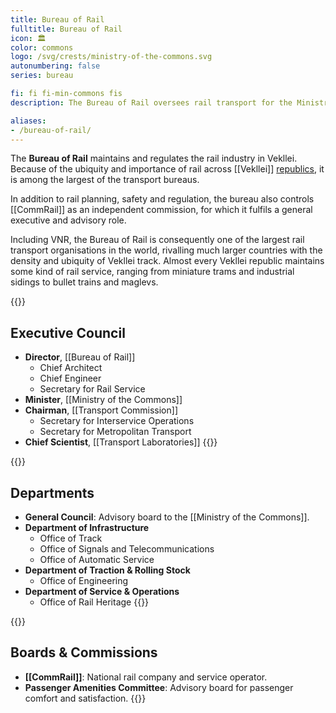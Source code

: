 ```yaml
---
title: Bureau of Rail
fulltitle: Bureau of Rail
icon: 🏛️
color: commons
logo: /svg/crests/ministry-of-the-commons.svg
autonumbering: false
series: bureau

fi: fi fi-min-commons fis
description: The Bureau of Rail oversees rail transport for the Ministry of the Commons.

aliases:
- /bureau-of-rail/
---
```

The <span class="fi fi-min-commons fis"></span> **Bureau of Rail** maintains and regulates the rail industry in Vekllei. Because of the ubiquity and importance of rail across [[Vekllei]] [republics](/republics), it is among the largest of the transport bureaus.

In addition to rail planning, safety and regulation, the bureau also controls [[CommRail]] as an independent commission, for which it fulfils a general executive and advisory role.

Including VNR, the Bureau of Rail is consequently one of the largest rail transport organisations in the world, rivalling much larger countries with the density and ubiquity of Vekllei track. Almost every Vekllei republic maintains some kind of rail service, ranging from miniature trams and industrial sidings to bullet trains and maglevs.

{{<note>}}

## Executive Council

* **Director**, [[Bureau of Rail]]
	* Chief Architect
	* Chief Engineer
	* Secretary for Rail Service
* **Minister**, [[Ministry of the Commons]]
* **Chairman**, [[Transport Commission]]
	* Secretary for Interservice Operations
	* Secretary for Metropolitan Transport
* **Chief Scientist**, [[Transport Laboratories]]
{{</note>}}

{{<note>}}
## Departments

* **General Council**: Advisory board to the [[Ministry of the Commons]].
* **Department of Infrastructure**
	* Office of Track
	* Office of Signals and Telecommunications
	* Office of Automatic Service
* **Department of Traction & Rolling Stock**
	* Office of Engineering
* **Department of Service & Operations**
	* Office of Rail Heritage
{{</note>}}

{{<note>}}
## Boards & Commissions

* **[[CommRail]]**: National rail company and service operator.
* **Passenger Amenities Committee**: Advisory board for passenger comfort and satisfaction.
{{</note>}}